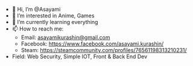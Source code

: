 - 👋 Hi, I’m @Asayami
- 👀 I’m interested in Anime, Games
- 🌱 I’m currently learning everything
- 📫 How to reach me:
   + Email: asayamikurashin@gmail.com
   + Facebook: https://www.facebook.com/asayami.kurashin/
   + Steam: https://steamcommunity.com/profiles/76561198313210231/
- Field: Web Security, Simple IOT, Front & Back End Dev
<!---
Asayami/Asayami is a ✨ special ✨ repository because its `README.md` (this file) appears on your GitHub profile.
You can click the Preview link to take a look at your changes.
--->
